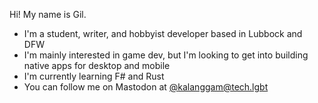 Hi! My name is Gil.

- I'm a student, writer, and hobbyist developer based in Lubbock and DFW
- I'm mainly interested in game dev, but I'm looking to get into building native apps for desktop and mobile
- I'm currently learning F# and Rust
- You can follow me on Mastodon at [@kalanggam@tech.lgbt](https://tech.lgbt/@kalanggam)

<!---
kalanggam/kalanggam is a ✨ special ✨ repository because its `README.md` (this file) appears on your GitHub profile.
You can click the Preview link to take a look at your changes.
--->
